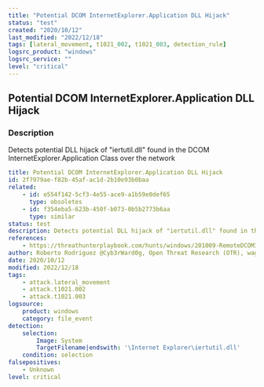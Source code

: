 ```yaml
---
title: "Potential DCOM InternetExplorer.Application DLL Hijack"
status: "test"
created: "2020/10/12"
last_modified: "2022/12/18"
tags: [lateral_movement, t1021_002, t1021_003, detection_rule]
logsrc_product: "windows"
logsrc_service: ""
level: "critical"
---
```


## Potential DCOM InternetExplorer.Application DLL Hijack

### Description

Detects potential DLL hijack of "iertutil.dll" found in the DCOM InternetExplorer.Application Class over the network

```yml
title: Potential DCOM InternetExplorer.Application DLL Hijack
id: 2f7979ae-f82b-45af-ac1d-2b10e93b0baa
related:
    - id: e554f142-5cf3-4e55-ace9-a1b59e0def65
      type: obsoletes
    - id: f354eba5-623b-450f-b073-0b5b2773b6aa
      type: similar
status: test
description: Detects potential DLL hijack of "iertutil.dll" found in the DCOM InternetExplorer.Application Class over the network
references:
    - https://threathunterplaybook.com/hunts/windows/201009-RemoteDCOMIErtUtilDLLHijack/notebook.html
author: Roberto Rodriguez @Cyb3rWard0g, Open Threat Research (OTR), wagga
date: 2020/10/12
modified: 2022/12/18
tags:
    - attack.lateral_movement
    - attack.t1021.002
    - attack.t1021.003
logsource:
    product: windows
    category: file_event
detection:
    selection:
        Image: System
        TargetFilename|endswith: '\Internet Explorer\iertutil.dll'
    condition: selection
falsepositives:
    - Unknown
level: critical

```
